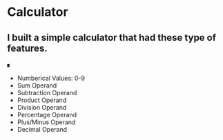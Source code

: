# Calculator

## I built a simple calculator that had these type of features.

<img src="./images/Calculator_Image.png" alt="Calculator Image" width="5remgit ps">

* Numberical Values: 0-9
* Sum Operand
* Subtraction Operand
* Product Operand
* Division Operand
* Percentage Operand
* Plus/Minus Operand
* Decimal Operand